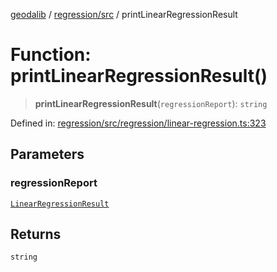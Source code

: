 [geodalib](../../../modules.md) / [regression/src](../index.md) / printLinearRegressionResult

# Function: printLinearRegressionResult()

> **printLinearRegressionResult**(`regressionReport`): `string`

Defined in: [regression/src/regression/linear-regression.ts:323](https://github.com/GeoDaCenter/geoda-lib/blob/5c8fba7800a0ff8c8ed4b8b260cc40d1229fb38a/js/packages/regression/src/regression/linear-regression.ts#L323)

## Parameters

### regressionReport

[`LinearRegressionResult`](../type-aliases/LinearRegressionResult.md)

## Returns

`string`
